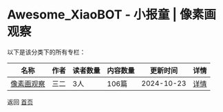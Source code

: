 # Awesome_XiaoBOT - 小报童 | 像素画观察

以下是该分类下的所有专栏：

| 名称 | 作者 | 读者数量 | 内容数量 | 更新时间 | 详情 |
|------|------|----------|----------|----------|------|
| [像素画观察](https://xiaobot.net/p/pixelart?refer=9c3f1c95-a052-465a-9902-f6d75080262a) | 三二 | 3人 | 106篇 |  2024-10-23 | [详情](data/pixelart.md) |


返回 [首页](../README.md)
